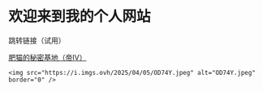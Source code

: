 
<html lang="zh-CN">
<head>
    <meta charset="UTF-8">
    <title>我的个人网站</title>
</head>
<body>
    <h1>欢迎来到我的个人网站</h1>
    <p>跳转链接（试用）</p>
    <a href="https://seicing.com/html/aoe2/index-aoe4units.html?civ=chi">肥猫的秘密基地（帝Ⅳ）</a>
    <br>
    
    <img src="https://i.imgs.ovh/2025/04/05/OD74Y.jpeg" alt="OD74Y.jpeg" border="0" />
</body>
</html>

